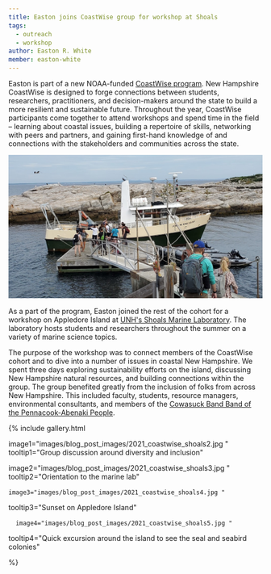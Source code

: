 ```yaml
---
title: Easton joins CoastWise group for workshop at Shoals
tags: 
  - outreach
  - workshop
author: Easton R. White
member: easton-white
---
```


Easton is part of a new NOAA-funded [CoastWise program](https://seagrant.unh.edu/coastwise). New Hampshire CoastWise is designed to forge connections between students, researchers, practitioners, and decision-makers around the state to build a more resilient and sustainable future. Throughout the year, CoastWise participants come together to attend workshops and spend time in the field – learning about coastal issues, building a repertoire of skills, networking with peers and partners, and gaining first-hand knowledge of and connections with the stakeholders and communities across the state. 

![The San Juan Mountains are beautiful!](images/blog_post_images/2021_coastwise_shoals1.jpg "Unloading from the Kingsbury onto Appledore Island")

As a part of the program, Easton joined the rest of the cohort for a workshop on Appledore Island at [UNH's Shoals Marine Laboratory](https://www.shoalsmarinelaboratory.org/). The laboratory hosts students and researchers throughout the summer on a variety of marine science topics.

The purpose of the workshop was to connect members of the CoastWise cohort and to dive into a number of issues in coastal New Hampshire. We spent three days exploring sustainability efforts on the island, discussing New Hampshire natural resources, and building connections within the group. The group benefited greatly from the inclusion of folks from across New Hampshire. This included faculty, students, resource managers, environmental consultants, and members of the [Cowasuck Band Band of the Pennacook-Abenaki People](http://cowasuck.org/statement.html). 



{%
  include gallery.html

  image1="images/blog_post_images/2021_coastwise_shoals2.jpg "
  tooltip1="Group discussion around diversity and inclusion"

  image2="images/blog_post_images/2021_coastwise_shoals3.jpg "
  tooltip2="Orientation to the marine lab"
  
    image3="images/blog_post_images/2021_coastwise_shoals4.jpg "
  tooltip3="Sunset on Appledore Island"
  
      image4="images/blog_post_images/2021_coastwise_shoals5.jpg "
  tooltip4="Quick excursion around the island to see the seal and seabird colonies"


%}
